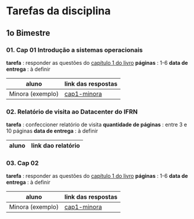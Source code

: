 # Tarefas da disciplina

## 1o Bimestre

### 01. Cap 01 Introdução a sistemas operacionais

**tarefa** : responder as questões do [capítulo 1 do livro](http://wiki.inf.ufpr.br/maziero/lib/exe/fetch.php?media=so:so-exercicios.pdf)
**páginas** : 1-6
**data de entrega** : à definir

| aluno | link das respostas |
| --- | --- |
| Minora (exemplo) | [cap1-minora](cap1-minora) |



### 02. Relatório de visita ao Datacenter do IFRN

**tarefa** : confeccioner relatório de visita
**quantidade de páginas** : entre 3 e 10 páginas
**data de entrega** : à definir

| aluno | link dao relatório |
| --- | --- |

### 03. Cap 02 

**tarefa** : responder as questões do [capítulo 1 do livro](http://wiki.inf.ufpr.br/maziero/lib/exe/fetch.php?media=so:so-exercicios.pdf)
**páginas** : 1-6
**data de entrega** : à definir

| aluno | link das respostas |
| --- | --- |
| Minora (exemplo) | [cap1-minora](cap1-minora) |
